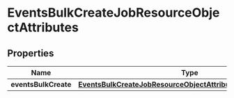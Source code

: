 
# EventsBulkCreateJobResourceObjectAttributes

## Properties
| Name | Type | Description | Notes |
| ------------ | ------------- | ------------- | ------------- |
| **eventsBulkCreate** | [**EventsBulkCreateJobResourceObjectAttributesEventsBulkCreate**](EventsBulkCreateJobResourceObjectAttributesEventsBulkCreate.md) |  |  |



